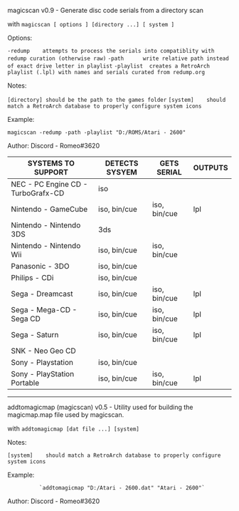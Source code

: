 magicscan v0.9 - Generate disc code serials from a directory scan

with `magicscan [ options ] [directory ...] [ system ]`

Options:

  `-redump    attempts to process the serials into compatiblity with redump curation (otherwise raw)`
  `-path      write relative path instead of exact drive letter in playlist`
  `-playlist  creates a RetroArch playlist (.lpl) with names and serials curated from redump.org`
  
  

Notes:

  `[directory] should be the path to the games folder`
  `[system]    should match a RetroArch database to properly configure system icons`
  

Example:

   `magicscan -redump -path -playlist "D:/ROMS/Atari - 2600"`
   

Author:
   Discord - Romeo#3620


 SYSTEMS TO SUPPORT | DETECTS SYSYEM | GETS SERIAL | OUTPUTS
 ------------------ | -------------- | ----------- | -------
 NEC - PC Engine CD - TurboGrafx-CD | iso | 
 Nintendo - GameCube | iso, bin/cue | iso, bin/cue | lpl
 Nintendo - Nintendo 3DS | 3ds | | 
 Nintendo - Nintendo Wii | iso, bin/cue | iso, bin/cue | 
 Panasonic - 3DO | iso, bin/cue |  | 
 Philips - CDi | iso, bin/cue | | |
 Sega - Dreamcast | iso, bin/cue | iso, bin/cue | lpl
 Sega - Mega-CD - Sega CD | iso, bin/cue | iso, bin/cue | lpl
 Sega - Saturn | iso, bin/cue | iso, bin/cue | lpl
 SNK - Neo Geo CD |  | | 
 Sony - Playstation | iso, bin/cue | |            
 Sony - PlayStation Portable | iso, bin/cue | iso, bin/cue | lpl
 
 
 ----------------------------------------------------------------------------------------------------
 
addtomagicmap (magicscan) v0.5 - Utility used for building the magicmap.map file used by magicscan.

with `addtomagicmap [dat file ...] [system]`

Notes:

  `[system]    should match a RetroArch database to properly configure system icons`

Example:

              `addtomagicmap "D:/Atari - 2600.dat" "Atari - 2600"`

Author:
   Discord - Romeo#3620
